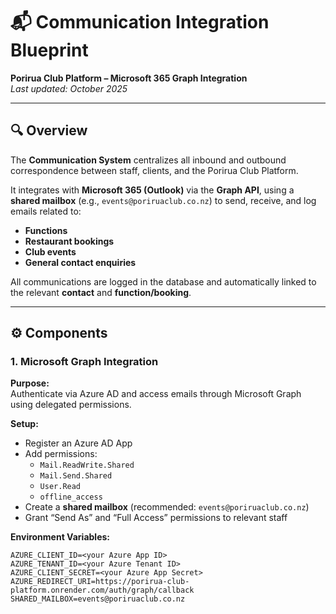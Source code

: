 # 📬 Communication Integration Blueprint  
**Porirua Club Platform – Microsoft 365 Graph Integration**  
_Last updated: October 2025_

---

## 🔍 Overview

The **Communication System** centralizes all inbound and outbound correspondence between staff, clients, and the Porirua Club Platform.

It integrates with **Microsoft 365 (Outlook)** via the **Graph API**, using a **shared mailbox** (e.g., `events@poriruaclub.co.nz`) to send, receive, and log emails related to:
- **Functions**
- **Restaurant bookings**
- **Club events**
- **General contact enquiries**

All communications are logged in the database and automatically linked to the relevant **contact** and **function/booking**.

---

## ⚙️ Components

### 1. Microsoft Graph Integration

**Purpose:**  
Authenticate via Azure AD and access emails through Microsoft Graph using delegated permissions.

**Setup:**
- Register an Azure AD App  
- Add permissions:
  - `Mail.ReadWrite.Shared`
  - `Mail.Send.Shared`
  - `User.Read`
  - `offline_access`
- Create a **shared mailbox** (recommended: `events@poriruaclub.co.nz`)
- Grant “Send As” and “Full Access” permissions to relevant staff

**Environment Variables:**
```env
AZURE_CLIENT_ID=<your Azure App ID>
AZURE_TENANT_ID=<your Azure Tenant ID>
AZURE_CLIENT_SECRET=<your Azure App Secret>
AZURE_REDIRECT_URI=https://porirua-club-platform.onrender.com/auth/graph/callback
SHARED_MAILBOX=events@poriruaclub.co.nz
